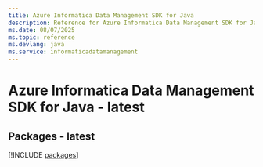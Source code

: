 ```yaml
---
title: Azure Informatica Data Management SDK for Java
description: Reference for Azure Informatica Data Management SDK for Java
ms.date: 08/07/2025
ms.topic: reference
ms.devlang: java
ms.service: informaticadatamanagement
---
```

# Azure Informatica Data Management SDK for Java - latest
## Packages - latest
[!INCLUDE [packages](informatica-data-management-index.md)]